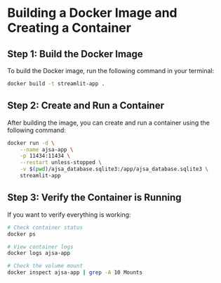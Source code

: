 # Building a Docker Image and Creating a Container

## Step 1: Build the Docker Image

To build the Docker image, run the following command in your terminal:

```bash
docker build -t streamlit-app .
```

## Step 2: Create and Run a Container

After building the image, you can create and run a container using the following command:

```bash
docker run -d \
    --name ajsa-app \
    -p 11434:11434 \
    --restart unless-stopped \
    -v $(pwd)/ajsa_database.sqlite3:/app/ajsa_database.sqlite3 \
    streamlit-app
```

## Step 3: Verify the Container is Running

If you want to verify everything is working:

```bash
# Check container status
docker ps

# View container logs
docker logs ajsa-app

# Check the volume mount
docker inspect ajsa-app | grep -A 10 Mounts
```
